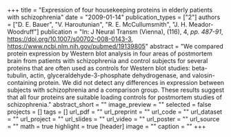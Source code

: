 +++
title = "Expression of four housekeeping proteins in elderly patients with schizophrenia"
date = "2009-01-14"
publication_types = ["2"]
authors = ["D. E. Bauer", "V. Haroutunian", "R. E. McCullumsmith", "J. H. Meador-Woodruff"]
publication = "In: J Neural Transm (Vienna), (116), 4, _pp. 487-91_, https://doi.org/10.1007/s00702-008-0143-3, https://www.ncbi.nlm.nih.gov/pubmed/19139805"
abstract = "We compared protein expression by Western blot analysis in four areas of postmortem brain from patients with schizophrenia and control subjects for several proteins that are often used as controls for Western blot studies: beta-tubulin, actin, glyceraldehyde-3-phosphate dehydrogenase, and valosin-containing protein. We did not detect any differences in expression between subjects with schizophrenia and a comparison group. These results suggest that all four proteins are suitable loading controls for postmortem studies of schizophrenia."
abstract_short = ""
image_preview = ""
selected = false
projects = []
tags = []
url_pdf = ""
url_preprint = ""
url_code = ""
url_dataset = ""
url_project = ""
url_slides = ""
url_video = ""
url_poster = ""
url_source = ""
math = true
highlight = true
[header]
image = ""
caption = ""
+++
